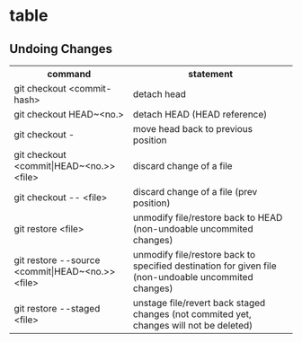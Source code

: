 # table

## Undoing Changes

<table>
  <tr>
    <th>command</th>
    <th>statement</th>
  </tr>
  <tr>
    <td>git checkout &lt;commit-hash&gt;</td>
    <td>detach head</td>
  </tr>
  <tr>
    <td>git checkout HEAD~&lt;no.&gt;</td>
    <td>detach HEAD (HEAD reference)</td>
  </tr>
  <tr>
    <td>git checkout -</td>
    <td>move head back to previous position</td>
  </tr>
  <tr>
    <td>git checkout &lt;commit|HEAD~&lt;no.&gt;&gt; &lt;file&gt;</td>
    <td>discard change of a file</td>
  </tr>
  <tr>
    <td>git checkout -- &lt;file&gt;</td>
    <td>discard change of a file (prev position)</td>
  </tr>
  <tr>
    <td>git restore &lt;file&gt;</td>
    <td>unmodify file/restore back to HEAD (non-undoable uncommited changes)</td>
  </tr>
  <tr>
    <td>git restore --source &lt;commit|HEAD~&lt;no.&gt;&gt; &lt;file&gt;</td>
    <td>unmodify file/restore back to specified destination for given file (non-undoable uncommited changes)</td>
  </tr>
  <tr>
    <td>git restore --staged &lt;file&gt;</td>
    <td>unstage file/revert back staged changes (not commited yet, changes will not be deleted)</td>
  </tr>
</table>
